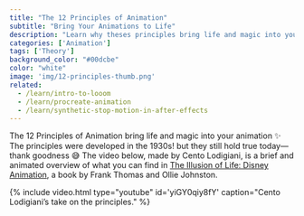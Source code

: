 ```yaml
---
title: "The 12 Principles of Animation"
subtitle: "Bring Your Animations to Life"
description: "Learn why theses principles bring life and magic into your motion work"
categories: ['Animation']
tags: ['Theory']
background_color: "#00dcbe"
color: "white"
image: 'img/12-principles-thumb.png'
related:
  - /learn/intro-to-looom
  - /learn/procreate-animation
  - /learn/synthetic-stop-motion-in-after-effects
---
```


The 12 Principles of Animation bring life and magic into your animation ✨ The principles were developed in the 1930s! but they still hold true today—thank goodness 😅 The video below, made by Cento Lodigiani, is a brief and animated overview of what you can find in [The Illusion of Life: Disney Animation](https://www.goodreads.com/book/show/106731.The_Illusion_of_Life), a book by Frank Thomas and Ollie Johnston.

{% include video.html type="youtube" id='yiGY0qiy8fY' caption="Cento Lodigiani’s take on the principles." %}